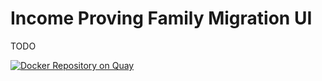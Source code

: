 Income Proving Family Migration UI
==================================

TODO

[![Docker Repository on Quay](https://quay.io/repository/ukhomeofficedigital/pttg-ip-fm-ui/status "Docker Repository on Quay")](https://quay.io/repository/ukhomeofficedigital/pttg-ip-fm-ui)
